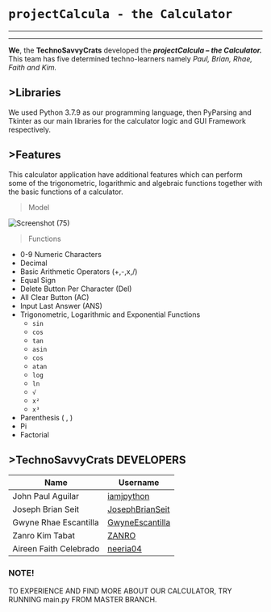 # `projectCalcula - the Calculator` #

---
---
   **We**, the **TechnoSavvyCrats** developed the ***projectCalcula – the Calculator.*** 
   This team has five determined techno-learners namely *Paul, Brian, Rhae, Faith and Kim.*



## >Libraries ##

We used Python 3.7.9 as our programming language, then PyParsing and Tkinter as our main libraries for the calculator logic and GUI Framework respectively.

 ## >Features ##

This calculator application have additional features which can perform some of the trigonometric, logarithmic and algebraic functions together with the basic functions of a calculator.

 > Model
  
 ![Screenshot (75)](https://user-images.githubusercontent.com/85820110/124944438-e4231d00-e03f-11eb-9cc0-2faabe631571.png)
 
    
 > Functions
* 0-9 Numeric Characters
* Decimal
* Basic Arithmetic Operators (+,-,x,/)
* Equal Sign
* Delete Button Per Character (Del)
* All Clear Button (AC)
* Input Last Answer (ANS)
* Trigonometric, Logarithmic and Exponential Functions
    * `sin`
    * `cos`
    * `tan`
    * `asin`
    * `cos`
    * `atan`
    * `log`
    * `ln`
    * `√`
    * `x²`
    * `x³`
 * Parenthesis ( , )
 * Pi
 * Factorial


## >TechnoSavvyCrats DEVELOPERS ##

| Name                      | Username                                              |
| ------------------------- | ----------------------------------------------------- |
| John Paul Aguilar         | [iamjpython](https://github.com/iamjpython)           |
| Joseph Brian Seit         | [JosephBrianSeit](https://github.com/JosephBrianSeit) |
| Gwyne Rhae Escantilla     | [GwyneEscantilla](https://github.com/GwyneEscantilla) |
| Zanro Kim Tabat           | [ZANRO](https://github.com/ZANRO)                     |
| Aireen Faith Celebrado    | [neeria04](https://github.com/neeria04)               |

### NOTE! ###
TO EXPERIENCE AND FIND MORE ABOUT OUR CALCULATOR, TRY RUNNING main.py FROM MASTER BRANCH.
